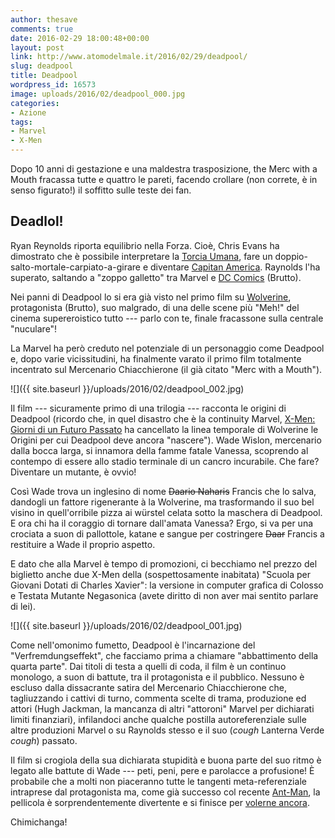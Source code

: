 ```yaml
---
author: thesave
comments: true
date: 2016-02-29 18:00:48+00:00
layout: post
link: http://www.atomodelmale.it/2016/02/29/deadpool/
slug: deadpool
title: Deadpool
wordpress_id: 16573
image: uploads/2016/02/deadpool_000.jpg
categories:
- Azione
tags:
- Marvel
- X-Men
---
```


Dopo 10 anni di gestazione e una maldestra trasposizione, the Merc with a Mouth fracassa tutte e quattro le pareti, facendo crollare (non correte, è in senso figurato!) il soffitto sulle teste dei fan.

## Deadlol!

Ryan Reynolds riporta equilibrio nella Forza. Cioè, Chris Evans ha dimostrato che è possibile interpretare la [Torcia Umana](/2007/06/17/i-fantastici-4-e-silver-surfer.html), fare un doppio-salto-mortale-carpiato-a-girare e diventare [Capitan America](/2011/07/31/capitan-america-il-primo-vendicatore.html). Raynolds l'ha superato, saltando a "zoppo galletto" tra Marvel e [DC Comics](/2011/09/07/lanterna-verde.html) (Brutto).

Nei panni di Deadpool lo si era già visto nel primo film su [Wolverine](/2009/05/23/x-men-le-origini-wolverine.html), protagonista (Brutto), suo malgrado, di una delle scene più "Meh!" del cinema supereroistico tutto --- parlo con te, finale fracassone sulla centrale "nuculare"!

La Marvel ha però creduto nel potenziale di un personaggio come Deadpool e, dopo varie vicissitudini, ha finalmente varato il primo film totalmente incentrato sul Mercenario Chiacchierone (il già citato "Merc with a Mouth").

![]({{ site.baseurl }}/uploads/2016/02/deadpool_002.jpg)

Il film --- sicuramente primo di una trilogia --- racconta le origini di Deadpool (ricordo che, in quel disastro che è la continuity Marvel, [X-Men: Giorni di un Futuro Passato](/2014/05/31/x-men-giorni-di-un-futuro-passato.html) ha cancellato la linea temporale di Wolverine le Origini per cui Deadpool deve ancora "nascere"). Wade Wislon, mercenario dalla bocca larga, si innamora della famme fatale Vanessa, scoprendo al contempo di essere allo stadio terminale di un cancro incurabile. Che fare? Diventare un mutante, è ovvio!

Così Wade trova un inglesino di nome <del>Daario Naharis</del> Francis che lo salva, dandogli un fattore rigenerante à la Wolverine, ma trasformando il suo bel visino in quell'orribile pizza ai würstel celata sotto la maschera di Deadpool. E ora chi ha il coraggio di tornare dall'amata Vanessa? Ergo, si va per una crociata a suon di pallottole, katane e sangue per costringere <del>Daar</del> Francis a restituire a Wade il proprio aspetto.

E dato che alla Marvel è tempo di promozioni, ci becchiamo nel prezzo del biglietto anche due X-Men della (sospettosamente inabitata) "Scuola per Giovani Dotati di Charles Xavier": la versione in computer grafica di Colosso e Testata Mutante Negasonica (avete diritto di non aver mai sentito parlare di lei).

![]({{ site.baseurl }}/uploads/2016/02/deadpool_001.jpg)

Come nell'omonimo fumetto, Deadpool è l'incarnazione del "Verfremdungseffekt", che facciamo prima a chiamare "abbattimento della quarta parte". Dai titoli di testa a quelli di coda, il film è un continuo monologo, a suon di battute, tra il protagonista e il pubblico. Nessuno è escluso dalla dissacrante satira del Mercenario Chiacchierone che, tagliuzzando i cattivi di turno, commenta scelte di trama, produzione ed attori (Hugh Jackman, la mancanza di altri "attoroni" Marvel per dichiarati limiti finanziari), infilandoci anche qualche postilla autoreferenziale sulle altre produzioni Marvel o su Raynolds stesso e il suo (*cough* Lanterna Verde *cough*) passato.

Il film si crogiola della sua dichiarata stupidità e buona parte del suo ritmo è legato alle battute di Wade --- peti, peni, pere e parolacce a profusione! È probabile che a molti non piaceranno tutte le tangenti meta-referenziale intraprese dal protagonista ma, come già successo col recente [Ant-Man](/2015/08/19/ant-man.html), la pellicola è sorprendentemente divertente e si finisce per [volerne ancora](https://en.wikipedia.org/wiki/Cable_%26_Deadpool).

Chimichanga!
